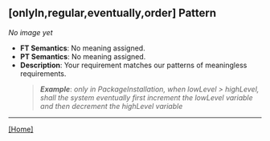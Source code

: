 ## [onlyIn,regular,eventually,order] Pattern
_No image yet_
 * **FT Semantics**: No meaning assigned.
 * **PT Semantics**: No meaning assigned.
 * **Description**: Your requirement matches our patterns of meaningless requirements.
   > **_Example_**: _only in PackageInstallation,  when lowLevel > highLevel, shall the system  eventually first  increment the lowLevel variable and then  decrement the highLevel variable_   
***
[[Home]](../semantics.md)